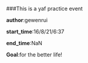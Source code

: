 ###This is a yaf practice event

__author__:gewenrui


__start_time__:16/8/21/6:37

__end_time__:NaN

__Goal__:for the better life!
